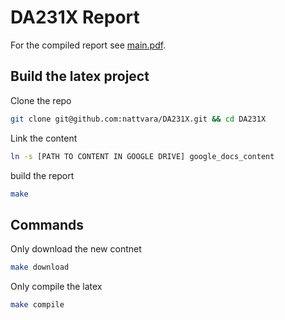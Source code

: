 # DA231X Report

For the compiled report see [main.pdf](main.pdf).

## Build the latex project

Clone the repo

```bash
git clone git@github.com:nattvara/DA231X.git && cd DA231X
```

Link the content

```bash
ln -s [PATH TO CONTENT IN GOOGLE DRIVE] google_docs_content
```

build the report

```bash
make
```

## Commands

Only download the new contnet

```bash
make download
```

Only compile the latex

```bash
make compile
```
